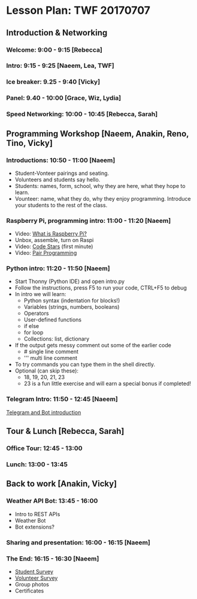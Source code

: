# Lesson Plan: TWF 20170707

## Introduction & Networking

### Welcome: 9:00 - 9:15 [Rebecca]

### Intro: 9:15 - 9:25 [Naeem, Lea, TWF]

### Ice breaker: 9.25 - 9:40 [Vicky]

### Panel: 9.40 - 10:00 [Grace, Wiz, Lydia]

### Speed Networking: 10:00 - 10:45 [Rebecca, Sarah]

## Programming Workshop [Naeem, Anakin, Reno, Tino, Vicky]

### Introductions: 10:50 - 11:00 [Naeem]

* Student-Vonteer pairings and seating.
* Volunteers and students say hello.
* Students: names, form, school, why they are here, what they hope to learn.
* Vounteer: name, what they do, why they enjoy programming. Introduce your students to the rest of the class.

### Raspberry Pi, programming intro: 11:00 - 11:20 [Naeem]

* Video: [What is Raspberry Pi?](https://www.youtube.com/watch?v=uXUjwk2-qx4)
* Unbox, assemble, turn on Raspi
* Video: [Code Stars](https://www.youtube.com/watch?v=dU1xS07N-FA) (first minute)
* Video: [Pair Programming](https://www.youtube.com/watch?v=vgkahOzFH2Q)

### Python intro: 11:20 - 11:50 [Naeem]

* Start Thonny (Python IDE) and open intro.py
* Follow the instructions, press F5 to run your code, CTRL+F5 to debug
* In intro we will learn:
  * Python syntax (indentation for blocks!)
  * Variables (strings, numbers, booleans)
  * Operators
  * User-defined functions
  * if else
  * for loop
  * Collections: list, dictionary
* If the output gets messy comment out some of the earlier code
  * \# single line comment
  * ''' multi line comment
* To try commands you can type them in the shell directly.
* Optional (can skip these):
  * 18, 19, 20, 21, 23
  * 23 is a fun little exercise and will earn a special bonus if completed!

### Telegram Intro: 11:50 - 12:45 [Naeem]

[Telegram and Bot introduction](BOT_INTRO.md)

## Tour & Lunch [Rebecca, Sarah]

### Office Tour: 12:45 - 13:00

### Lunch: 13:00 - 13:45

## Back to work [Anakin, Vicky]

### Weather API Bot: 13:45 - 16:00

* Intro to REST APIs
* Weather Bot
* Bot extensions?

### Sharing and presentation: 16:00 - 16:15 [Naeem]

### The End: 16:15 - 16:30 [Naeem]

* [Student Survey](https://goo.gl/forms/NoldzzeR92vCXG5G3)
* [Volunteer Survey](https://goo.gl/forms/vfZRlytLRS3HbZLh1)
* Group photos
* Certificates
